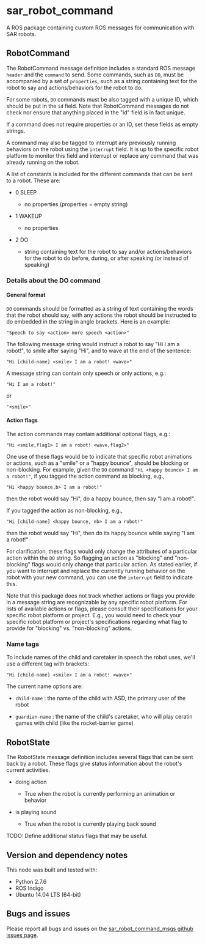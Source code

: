 # sar\_robot\_command

A ROS package containing custom ROS messages for communication with SAR
robots.

## RobotCommand

The RobotCommand message definition includes a standard ROS message `header`
and the `command` to send. Some commands, such as `DO`, must be accompanied by
a set of `properties`, such as a string containing text for the robot to say
and actions/behaviors for the robot to do.

For some robots, `DO` commands must be also tagged with a unique ID, which
should be put in the `id` field. Note that RobotCommand messages do not check
nor ensure that anything placed in the "id" field is in fact unique.

If a command does not require properties or an ID, set these fields as empty
strings.

A command may also be tagged to interrupt any previously running behaviors on
the robot using the `interrupt` field. It is up to the specific robot platform
to monitor this field and interrupt or replace any command that was already
running on the robot.

A list of constants is included for the different commands that can be sent to
a robot. These are: 

- 0 SLEEP
    - no properties (properties = empty string)

- 1 WAKEUP
    - no properties

- 2 DO
    - string containing text for the robot to say and/or actions/behaviors for
      the robot to do before, during, or after speaking (or instead of
      speaking)

### Details about the DO command

#### General format

`DO` commands should be formatted as a string of text containing the words that
the robot should say, with any actions the robot should be instructed to do
embedded in the string in angle brackets. Here is an example:

`"Speech to say <action> more speech <action>"`

The following message string would instruct a robot to say "Hi I am a robot!",
to smile after saying "Hi", and to wave at the end of the sentence:

`"Hi [child-name] <smile> I am a robot! <wave>"`

A message string can contain only speech or only actions, e.g.:

`"Hi I am a robot!"`

or

`"<smile>"`

#### Action flags

The action commands may contain additional optional flags, e.g.:

`"Hi <smile,flag1> I am a robot! <wave,flag2>"`

One use of these flags would be to indicate that specific robot animations or
actions, such as a "smile" or a "happy bounce", should be blocking or
non-blocking. For example, given the `DO` command `"Hi <happy bounce> I am a
robot!"`, if you tagged the action command as blocking, e.g., 

`"Hi <happy bounce,b> I am a robot!"`

then the robot would say "Hi", do a happy bounce, then say "I am a robot!".

If you tagged the action as non-blocking, e.g., 

`"Hi [child-name] <happy bounce, nb> I am a robot!"`

then the robot would say "Hi", then do its happy bounce while saying "I am a
robot!"

For clarification, these flags would only change the attributes of a particular
action within the `DO` string. So flagging an action as "blocking" and
"non-blocking" flags would only change that particular action. As stated
earlier, if you want to interrupt and replace the currently running behavior on
the robot with your new command, you can use the `interrupt` field to indicate
this.

Note that this package does not track whether actions or flags you provide in a
message string are recognizable by any specific robot platform. For lists of
available actions or flags, please consult their specifications for your
specific robot platform or project. E.g., you would need to check your specific
robot platform or project's specifications regarding what flag to provide for
"blocking" vs. "non-blocking" actions.

### Name tags

To include names of the child and caretaker in speech the robot uses, we'll use
a different tag with brackets: 

`"Hi [child-name] <smile> I am a robot! <wave>"`

The current name options are: 

- `child-name` : the name of the child with ASD, the primary user of the robot

- `guardian-name` : the name of the child's caretaker, who will play ceratin
games with child (like the rocket-barrier game)

## RobotState

The RobotState message definition includes several flags that can be sent back
by a robot. These flags give status information about the robot's current
activities.

- doing action
    - True when the robot is currently performing an animation or behavior

- is playing sound
    - True when the robot is currently playing back sound

TODO: Define additional status flags that may be useful.

## Version and dependency notes

This node was built and tested with:

- Python 2.7.6
- ROS Indigo
- Ubuntu 14.04 LTS (64-bit)

## Bugs and issues

Please report all bugs and issues on the [sar\_robot\_command\_msgs github
issues
page](https://github.com/personal-robots/sar_robot_command_msgs/issues).
